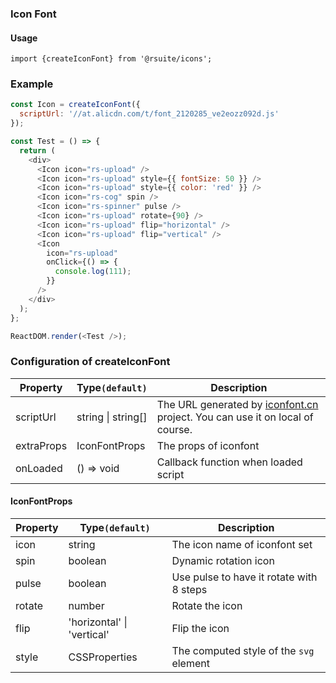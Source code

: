 ### Icon Font

#### Usage

```
import {createIconFont} from '@rsuite/icons';
```

### Example

<!--start-code-->

```js
const Icon = createIconFont({
  scriptUrl: '//at.alicdn.com/t/font_2120285_ve2eozz092d.js'
});

const Test = () => {
  return (
    <div>
      <Icon icon="rs-upload" />
      <Icon icon="rs-upload" style={{ fontSize: 50 }} />
      <Icon icon="rs-upload" style={{ color: 'red' }} />
      <Icon icon="rs-cog" spin />
      <Icon icon="rs-spinner" pulse />
      <Icon icon="rs-upload" rotate={90} />
      <Icon icon="rs-upload" flip="horizontal" />
      <Icon icon="rs-upload" flip="vertical" />
      <Icon
        icon="rs-upload"
        onClick={() => {
          console.log(111);
        }}
      />
    </div>
  );
};

ReactDOM.render(<Test />);
```

<!--end-code-->

### Configuration of createIconFont

| Property   | Type`(default)`        | Description                                                                                         |
| ---------- | ---------------------- | --------------------------------------------------------------------------------------------------- |
| scriptUrl  | string &#124; string[] | The URL generated by [iconfont.cn](https://iconfont.cn) project. You can use it on local of course. |
| extraProps | IconFontProps          | The props of iconfont                                                                               |
| onLoaded   | () => void             | Callback function when loaded script                                                                |

#### IconFontProps

| Property | Type`(default)`                | Description                              |
| -------- | ------------------------------ | ---------------------------------------- |
| icon     | string                         | The icon name of iconfont set            |
| spin     | boolean                        | Dynamic rotation icon                    |
| pulse    | boolean                        | Use pulse to have it rotate with 8 steps |
| rotate   | number                         | Rotate the icon                          |
| flip     | 'horizontal' &#124; 'vertical' | Flip the icon                            |
| style    | CSSProperties                  | The computed style of the `svg` element  |
